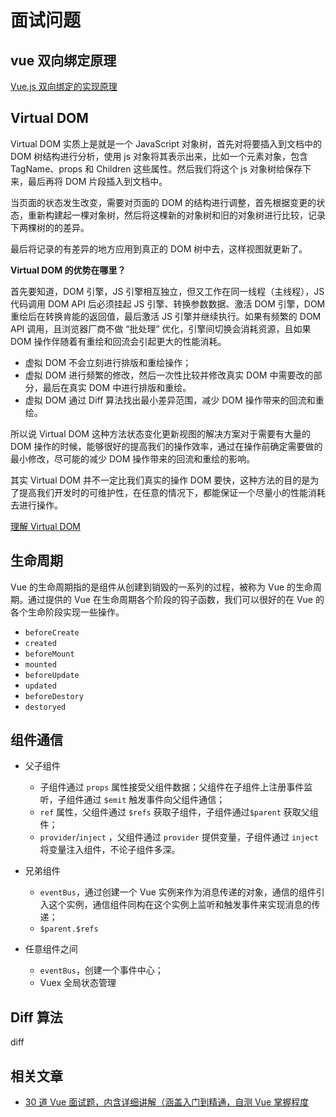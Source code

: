 # 面试问题

## vue 双向绑定原理

[Vue.js 双向绑定的实现原理](https://www.cnblogs.com/kidney/p/6052935.html)

## Virtual DOM

Virtual DOM 实质上是就是一个 JavaScript 对象树，首先对将要插入到文档中的 DOM 树结构进行分析，使用 js 对象将其表示出来，比如一个元素对象，包含 TagName、props 和 Children 这些属性。然后我们将这个 js 对象树给保存下来，最后再将 DOM 片段插入到文档中。

当页面的状态发生改变，需要对页面的 DOM 的结构进行调整，首先根据变更的状态，重新构建起一棵对象树，然后将这棵新的对象树和旧的对象树进行比较，记录下两棵树的的差异。

最后将记录的有差异的地方应用到真正的 DOM 树中去，这样视图就更新了。

**Virtual DOM 的优势在哪里？**

首先要知道，DOM 引擎，JS 引擎相互独立，但又工作在同一线程（主线程），JS 代码调用 DOM API 后必须挂起 JS 引擎、转换参数数据、激活 DOM 引擎，DOM 重绘后在转换肯能的返回值，最后激活 JS 引擎并继续执行。如果有频繁的 DOM API 调用，且浏览器厂商不做 “批处理” 优化，引擎间切换会消耗资源，且如果 DOM 操作伴随着有重绘和回流会引起更大的性能消耗。

- 虚拟 DOM 不会立刻进行排版和重绘操作；
- 虚拟 DOM 进行频繁的修改，然后一次性比较并修改真实 DOM 中需要改的部分，最后在真实 DOM 中进行排版和重绘。
- 虚拟 DOM 通过 Diff 算法找出最小差异范围，减少 DOM 操作带来的回流和重绘。

所以说 Virtual DOM 这种方法状态变化更新视图的解决方案对于需要有大量的 DOM 操作的时候，能够很好的提高我们的操作效率，通过在操作前确定需要做的最小修改，尽可能的减少 DOM 操作带来的回流和重绘的影响。

其实 Virtual DOM 并不一定比我们真实的操作 DOM 要快，这种方法的目的是为了提高我们开发时的可维护性，在任意的情况下，都能保证一个尽量小的性能消耗去进行操作。

[理解 Virtual DOM](https://github.com/y8n/blog/issues/5)

## 生命周期

Vue 的生命周期指的是组件从创建到销毁的一系列的过程，被称为 Vue 的生命周期。通过提供的 Vue 在生命周期各个阶段的钩子函数，我们可以很好的在 Vue 的各个生命阶段实现一些操作。

- `beforeCreate`
- `created`
- `beforeMount`
- `mounted`
- `beforeUpdate`
- `updated`
- `beforeDestory`
- `destoryed`

## 组件通信

- 父子组件

  - 子组件通过 `props` 属性接受父组件数据；父组件在子组件上注册事件监听，子组件通过 `$emit` 触发事件向父组件通信；
  - `ref` 属性，父组件通过 `$refs` 获取子组件，子组件通过`$parent` 获取父组件；
  - `provider`/`inject` ，父组件通过 `provider` 提供变量，子组件通过 `inject` 将变量注入组件，不论子组件多深。

- 兄弟组件

  - `eventBus`，通过创建一个 Vue 实例来作为消息传递的对象，通信的组件引入这个实例，通信组件同构在这个实例上监听和触发事件来实现消息的传递；
  - `$parent.$refs`

- 任意组件之间

  - `eventBus`，创建一个事件中心；
  - Vuex 全局状态管理

## Diff 算法

diff

## 相关文章

- [30 道 Vue 面试题，内含详细讲解（涵盖入门到精通，自测 Vue 掌握程度](https://juejin.cn/post/6844903918753808398)
